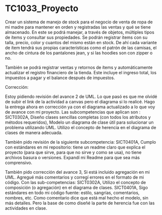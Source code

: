 # TC1033_Proyecto

Crear un sistema de manejo de stock para el negocio de venta de ropa de mi madre para mantener en orden y registradas las ventas y qué se tiene almacenado. En este se podrá manejar, a través de objetos, múltiples tipos de ítems y consultar sus propiedades. Se podrán registrar ítems con su talla, precio, color y cuantos del mismo están en stock. De ahí cada variante de ítem tendrá sus propias características como el patrón de las camisas, el ancho de cintura de los pantalones jean, y si las hoodies son con zipper o no.

También se podrá registrar ventas y retornos de ítems y automáticamente actualizar el registro financiero de la tienda. Este incluye el ingreso total, los impuestos a pagar y el balance después de impuestos.

Corrección:

Estoy pidiendo revisión del avance 2 de UML. Lo que pasó es que me olvidé de subir el link de la actividad a canvas pero el diagrama si lo realicé. Hago la entrega ahora en corrección ya con el diagrama actualizado a lo que voy de avance con mi proyecto.
Las subcompetencias que aplican son : SICT0302A, Diseño clases sencillas completas (con todos los atributos y métodos requeridos), Modelo un diagrama de clase útil para solucionar un problema utilizando UML. Utilizo el concepto de herencia en el diagrama de clases de manera adecuada.

También pido revisión de la siguiente subcompetencia: SICT0401A, Cumplo con estándares en mi repositorio: tiene un readme claro que explica el proyecto  (para que sirve,  para que no sirve y como se usa), no tiene archivos basura o versiones. Expandí mi Readme para que sea más comprensivo.

También pido corrección del avance 3, Si está incluido agregación en mi UML. Agregué más comentarios y corregí errores en el formato de mi código. Con las sub-competencias: SICT0302A, Utilizo el concepto de composición (o agregación) en el diagrama de clases. SICT0401A, Sigo estándares en todo mi código fuente: estilo, sangrías, comentarios, nombres, etc. Como comentario dice que está mal hecho el modelo, sin más detalles. Pero la base de como diseñé la parte de herencia fue con las actividades en clase.


